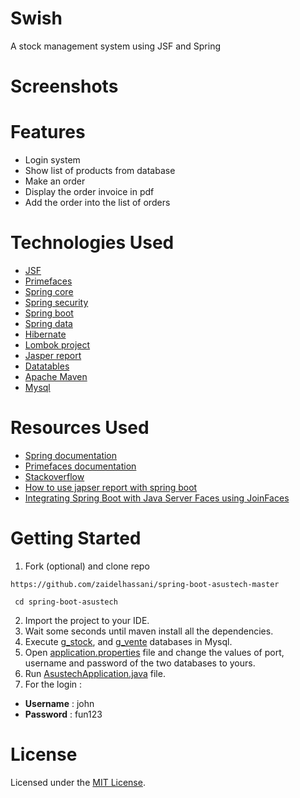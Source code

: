 # Swish

A stock management system using JSF and Spring 

# Screenshots

# Features

* Login system
* Show list of products from database
* Make an order
* Display the order invoice in pdf
* Add the order into the list of orders

# Technologies Used

* [JSF](http://www.javaserverfaces.org/)
* [Primefaces](https://www.primefaces.org/)
* [Spring core](https://spring.io/projects/spring-framework)
* [Spring security](https://spring.io/projects/spring-security)
* [Spring boot](https://spring.io/projects/spring-boot)
* [Spring data](https://spring.io/projects/spring-data)
* [Hibernate](https://hibernate.org/)
* [Lombok project](https://projectlombok.org/)
* [Jasper report](https://jasperproject.org/)
* [Datatables](https://datatables.net/)
* [Apache Maven](https://maven.apache.org/)
* [Mysql](https://www.mysql.com/)


# Resources Used

* [Spring documentation](https://spring.io)
* [Primefaces documentation](https://www.primefaces.org/showcase/)
* [Stackoverflow](https://stackoverflow.com/)
* [How to use japser report with spring boot](https://www.youtube.com/watch?v=pc4lfKm8NLY&t=518s)
* [Integrating Spring Boot with Java Server Faces using JoinFaces](https://medium.com/@tsepomaleka/integrating-spring-boot-with-java-server-faces-using-joinfaces-297e64f6a28f)

# Getting Started

1. Fork (optional) and clone repo
```
https://github.com/zaidelhassani/spring-boot-asustech-master

 cd spring-boot-asustech
```
2. Import the project to your IDE.
3. Wait some seconds until maven install all the dependencies.
4. Execute [g_stock](src/main/resources/g_stock.sql), and [g_vente](src/main/resources/g_vente.sql) databases in Mysql.
5. Open [application.properties](src/main/resources/application.properties) file and change the values of port, username and password of the two databases to yours.
6. Run [AsustechApplication.java](src/main/java/com/fst/asustech/AsustechApplication.java) file.
7. For the login :
* **Username** : john
* **Password** : fun123
# License

Licensed under the [MIT License](LICENSE).
